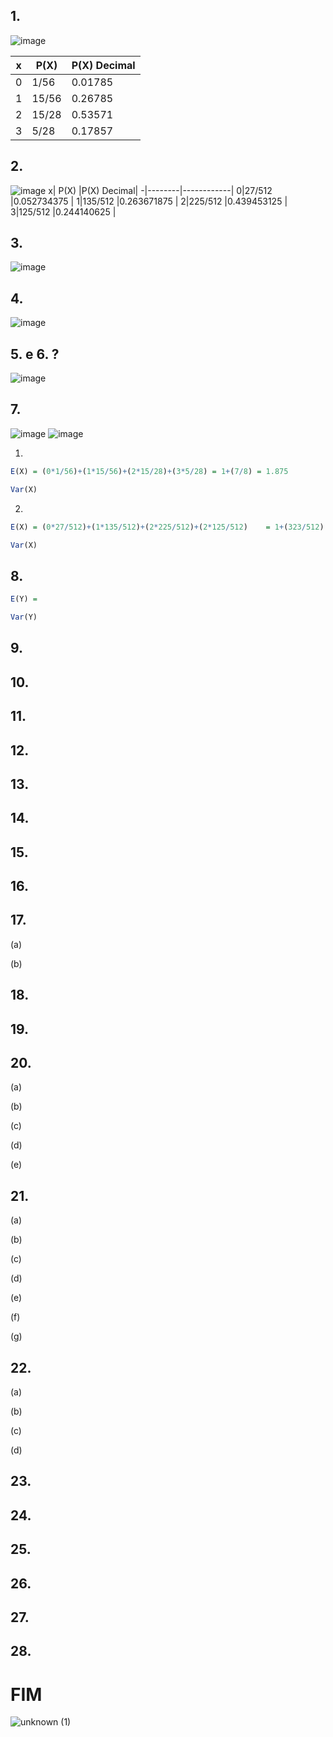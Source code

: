 ## 1.

![image](https://user-images.githubusercontent.com/15125899/171267451-907b8320-ca4e-4468-8bb7-c031d1cc4879.png)

x|P(X)    |P(X) Decimal|
-|--------|------------|
0|	1/56	|0.01785     |
1|	15/56	|0.26785     |
2|	15/28	|0.53571     |
3|	5/28	|0.17857     |

## 2.

![image](https://user-images.githubusercontent.com/15125899/171269460-013cddc5-ece9-42ba-993f-4b0b5cefd7f8.png)
x|	P(X)	|P(X) Decimal|
-|--------|------------|
0|27/512	|0.052734375 |
1|135/512	|0.263671875 |
2|225/512	|0.439453125 |
3|125/512	|0.244140625 |

## 3.

![image](https://user-images.githubusercontent.com/15125899/171325106-f1938e3e-4729-429e-83f4-0e6a3480bb9e.png)

## 4.

![image](https://user-images.githubusercontent.com/15125899/171317492-12d0e1f8-8c96-4074-b7d1-9f9a0d113699.png)

## 5. e 6. ?

![image](https://user-images.githubusercontent.com/15125899/171326371-8bb1c731-c42a-4402-88cf-3243602b5481.png)

## 7.
![image](https://user-images.githubusercontent.com/15125899/173209725-d52b4b74-0b57-4235-bede-45941a5e41d9.png)
![image](https://user-images.githubusercontent.com/15125899/173209734-0d8082cb-277d-45f7-86ee-122d65502550.png)

1)
```R
E(X) = (0*1/56)+(1*15/56)+(2*15/28)+(3*5/28) = 1+(7/8) = 1.875
```
```R
Var(X)
```
2)
```R
E(X) = (0*27/512)+(1*135/512)+(2*225/512)+(2*125/512)	 = 1+(323/512) = 1.630
```
```R
Var(X)
```
## 8.
```R
E(Y) = 
```
```R
Var(Y)
```
## 9.



## 10.



## 11.



## 12.



## 13.



## 14.



## 15.



## 16.



## 17.
(a)

(b)



## 18.



## 19.



## 20.
(a)

(b)

(c)

(d)

(e)


## 21.
(a)

(b)

(c)

(d)

(e)

(f)

(g)


## 22.
(a)

(b)

(c)

(d)



## 23.



## 24.



## 25.



## 26.



## 27.



## 28.



# FIM
![unknown (1)](https://user-images.githubusercontent.com/15125899/171236840-a17e89f7-3928-4d50-9220-44b5b57bb5b4.png)
